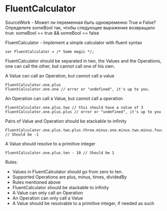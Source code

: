 # FluentCalculator
SourceWork - Может ли переменная быть одновременно True и False?
Определите someBool так, чтобы следующее выражение возвращало true:
someBool == true && someBool == false

FluentCalculator - Implement a simple calculator with fluent syntax

```
var FluentCalculator = /* Some magic */;
```

FluentCalculator should be separated in two, the Values and the Operations, one can call the other, but cannot call one of his own.

A Value can call an Operation, but cannot call a value

```
FluentCalculator.one.plus
FluentCalculator.one.one // error or "undefined", it's up to you.
```

An Operation can call a Value, but cannot call a operation

```
FluentCalculator.one.plus.two // this should have a value of 3
FluentCalculator.one.plus.plus // error or "undefined", it's up to you
```

Pairs of Value and Operation should be stackable to infinity

```
FluentCalculator.one.plus.two.plus.three.minus.one.minus.two.minus.four // Should be -1
```

A Value should resolve to a primitive integer

```
FluentCalculator.one.plus.ten - 10 // Should be 1
```

Rules:

* Values in FluentCalculator should go from zero to ten.
* Supported Operations are plus, minus, times, dividedBy
* Rules mentioned above
* FluentCalculator should be stackable to infinity
* A Value can only call an Operation
* An Operation can only call a Value
* A Value should be resolvable to a primitive integer, if needed as such
